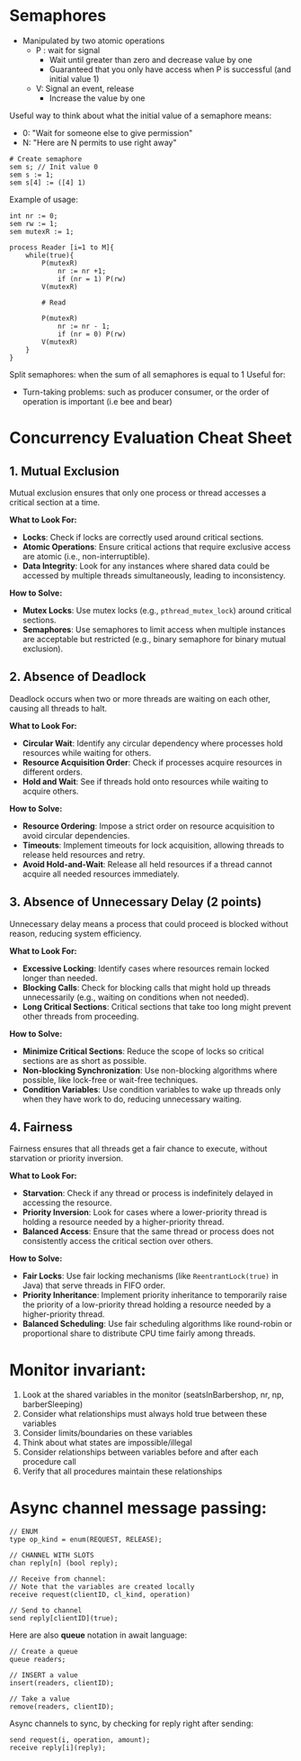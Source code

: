 # Semaphores

- Manipulated by two atomic operations
  - P : wait for signal
    - Wait until greater than zero and decrease value by one 
    - Guaranteed that you only have access when P is successful (and initial value 1)
  - V: Signal an event, release
    - Increase the value by one 

Useful way to think about what the initial value of a semaphore means:
- 0: "Wait for someone else to give permission"
- N: "Here are N permits to use right away"

```text
# Create semaphore 
sem s; // Init value 0 
sem s := 1; 
sem s[4] := ([4] 1) 
```
Example of usage:
```text
int nr := 0; 
sem rw := 1; 
sem mutexR := 1; 

process Reader [i=1 to M]{
    while(true){
        P(mutexR)
            nr := nr +1; 
            if (nr = 1) P(rw)
        V(mutexR)

        # Read

        P(mutexR)
            nr := nr - 1; 
            if (nr = 0) P(rw)
        V(mutexR)
    }
}
```

Split semaphores: when the sum of all semaphores is equal to 1
Useful for: 
- Turn-taking problems: such as producer consumer, or the order of operation is important (i.e bee and bear)


# Concurrency Evaluation Cheat Sheet

## 1. Mutual Exclusion
Mutual exclusion ensures that only one process or thread accesses a critical section at a time.

**What to Look For:**
- **Locks**: Check if locks are correctly used around critical sections.
- **Atomic Operations**: Ensure critical actions that require exclusive access are atomic (i.e., non-interruptible).
- **Data Integrity**: Look for any instances where shared data could be accessed by multiple threads simultaneously, leading to inconsistency.

**How to Solve:**
- **Mutex Locks**: Use mutex locks (e.g., `pthread_mutex_lock`) around critical sections.
- **Semaphores**: Use semaphores to limit access when multiple instances are acceptable but restricted (e.g., binary semaphore for binary mutual exclusion).

## 2. Absence of Deadlock
Deadlock occurs when two or more threads are waiting on each other, causing all threads to halt.

**What to Look For:**
- **Circular Wait**: Identify any circular dependency where processes hold resources while waiting for others.
- **Resource Acquisition Order**: Check if processes acquire resources in different orders.
- **Hold and Wait**: See if threads hold onto resources while waiting to acquire others.

**How to Solve:**
- **Resource Ordering**: Impose a strict order on resource acquisition to avoid circular dependencies.
- **Timeouts**: Implement timeouts for lock acquisition, allowing threads to release held resources and retry.
- **Avoid Hold-and-Wait**: Release all held resources if a thread cannot acquire all needed resources immediately.

## 3. Absence of Unnecessary Delay (2 points)
Unnecessary delay means a process that could proceed is blocked without reason, reducing system efficiency.

**What to Look For:**
- **Excessive Locking**: Identify cases where resources remain locked longer than needed.
- **Blocking Calls**: Check for blocking calls that might hold up threads unnecessarily (e.g., waiting on conditions when not needed).
- **Long Critical Sections**: Critical sections that take too long might prevent other threads from proceeding.

**How to Solve:**
- **Minimize Critical Sections**: Reduce the scope of locks so critical sections are as short as possible.
- **Non-blocking Synchronization**: Use non-blocking algorithms where possible, like lock-free or wait-free techniques.
- **Condition Variables**: Use condition variables to wake up threads only when they have work to do, reducing unnecessary waiting.

## 4. Fairness
Fairness ensures that all threads get a fair chance to execute, without starvation or priority inversion.

**What to Look For:**
- **Starvation**: Check if any thread or process is indefinitely delayed in accessing the resource.
- **Priority Inversion**: Look for cases where a lower-priority thread is holding a resource needed by a higher-priority thread.
- **Balanced Access**: Ensure that the same thread or process does not consistently access the critical section over others.

**How to Solve:**
- **Fair Locks**: Use fair locking mechanisms (like `ReentrantLock(true)` in Java) that serve threads in FIFO order.
- **Priority Inheritance**: Implement priority inheritance to temporarily raise the priority of a low-priority thread holding a resource needed by a higher-priority thread.
- **Balanced Scheduling**: Use fair scheduling algorithms like round-robin or proportional share to distribute CPU time fairly among threads.

# Monitor invariant:
1. Look at the shared variables in the monitor (seatsInBarbershop, nr, np, barberSleeping)
2. Consider what relationships must always hold true between these variables
3. Consider limits/boundaries on these variables
4. Think about what states are impossible/illegal
5. Consider relationships between variables before and after each procedure call
6. Verify that all procedures maintain these relationships


# Async channel message passing: 

```text
// ENUM
type op_kind = enum(REQUEST, RELEASE);

// CHANNEL WITH SLOTS
chan reply[n] (bool reply);

// Receive from channel: 
// Note that the variables are created locally 
receive request(clientID, cl_kind, operation)

// Send to channel 
send reply[clientID](true);

```

Here are also **queue** notation in await language: 
```text
// Create a queue
queue readers; 

// INSERT a value 
insert(readers, clientID);

// Take a value
remove(readers, clientID);
```

Async channels to sync, by checking for reply right after sending: 
```text
send request(i, operation, amount);
receive reply[i](reply);
```